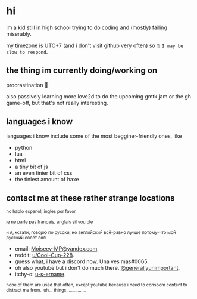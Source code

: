 # hi
im a kid still in high school trying to do coding and (mostly) failing miserably.

my timezone is UTC+7 (and i don't visit github very often) so  ``💭 I may be slow to respond``.

## the thing im currently doing/working on
procrastination 💯

also passively learning more love2d to do the upcoming gmtk jam or the gh game-off, but that's not really interesting.

## languages i know
languages i know include some of the most begginer-friendly ones, like
- python
- lua
- html
- a tiny bit of js
- an even tinier bit of css
- the tiniest amount of haxe
<!-- - oh and also like absolutely no experience with c-like languages -->

## contact me at these rather strange locations
<sub>no hablo espanol, ingles por favor</sub>

<sub>je ne parle pas francais, anglais sil vou ple</sub>

<sub>и я, кстати, говорю по русски, но английский всё-равно лучше потому-что мой русский сосёт лол</sub>
- email: [Moiseev-MP@yandex.com](mailto:Moiseev-MP@yandex.com).
- reddit: [u/Cool-Cup-228](https://reddit.com/u/Cool-Cup-228).
- guess what, i have a discord now. Una ves mas\#0065.
- oh also youtube but i don't do much there. [@generallyunimportant](https://youtube.com/@generallyunimportant).
- itchy-o: <!-- honk --> [u-s-ername](https://u-s-ername.itch.io).

<sup>none of them are used that often, except youtube because i need to consoom content to distract me from.. uh... things................</sup>

<!-- okay google, how do i stop obsessing over toby fox and reread homestuck without thinking about how stanley parable-like it is? -->
